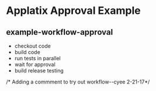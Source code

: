 # Applatix Approval Example

## example-workflow-approval

* checkout code
* build code
* run tests in parallel
* wait for approval
* build release testing

/* Adding a commment to try out workflow--cyee 2-21-17*/

